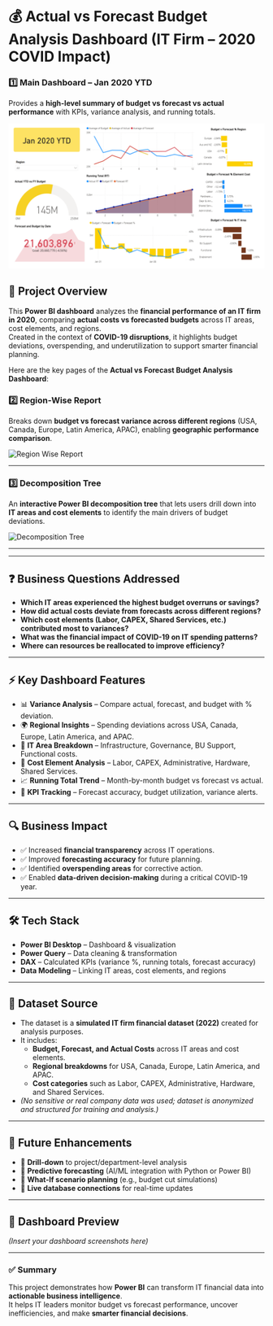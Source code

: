 # 💰 Actual vs Forecast Budget Analysis Dashboard (IT Firm – 2020 COVID Impact)
### 1️⃣ Main Dashboard – Jan 2020 YTD  
Provides a **high-level summary of budget vs forecast vs actual performance** with KPIs, variance analysis, and running totals.  

![Main Dashboard](https://github.com/Jericho0015/Actual-vs-Forecast-Budget-Analysis/blob/main/Dashboard%20Preview/main_dashboard.png)  


## 📌 Project Overview  
This **Power BI dashboard** analyzes the **financial performance of an IT firm in 2020**, comparing **actual costs vs forecasted budgets** across IT areas, cost elements, and regions.  
Created in the context of **COVID-19 disruptions**, it highlights budget deviations, overspending, and underutilization to support smarter financial planning.  

Here are the key pages of the **Actual vs Forecast Budget Analysis Dashboard**:  

### 2️⃣ Region-Wise Report  
Breaks down **budget vs forecast variance across different regions** (USA, Canada, Europe, Latin America, APAC), enabling **geographic performance comparison**.  

![Region Wise Report](images/region_wise_report.png)  

---

### 3️⃣ Decomposition Tree  
An **interactive Power BI decomposition tree** that lets users drill down into **IT areas and cost elements** to identify the main drivers of budget deviations.  

![Decomposition Tree](images/decomposition_tree.png)  

---

---

## ❓ Business Questions Addressed  
- **Which IT areas experienced the highest budget overruns or savings?**  
- **How did actual costs deviate from forecasts across different regions?**  
- **Which cost elements (Labor, CAPEX, Shared Services, etc.) contributed most to variances?**  
- **What was the financial impact of COVID-19 on IT spending patterns?**  
- **Where can resources be reallocated to improve efficiency?**  

---

## ⚡ Key Dashboard Features  
- 📊 **Variance Analysis** – Compare actual, forecast, and budget with % deviation.  
- 🌍 **Regional Insights** – Spending deviations across USA, Canada, Europe, Latin America, and APAC.  
- 🏢 **IT Area Breakdown** – Infrastructure, Governance, BU Support, Functional costs.  
- 💼 **Cost Element Analysis** – Labor, CAPEX, Administrative, Hardware, Shared Services.  
- 📈 **Running Total Trend** – Month-by-month budget vs forecast vs actual.  
- 🎯 **KPI Tracking** – Forecast accuracy, budget utilization, variance alerts.  

---

## 🔍 Business Impact  
- ✅ Increased **financial transparency** across IT operations.  
- ✅ Improved **forecasting accuracy** for future planning.  
- ✅ Identified **overspending areas** for corrective action.  
- ✅ Enabled **data-driven decision-making** during a critical COVID-19 year.  

---

## 🛠️ Tech Stack  
- **Power BI Desktop** – Dashboard & visualization  
- **Power Query** – Data cleaning & transformation  
- **DAX** – Calculated KPIs (variance %, running totals, forecast accuracy)  
- **Data Modeling** – Linking IT areas, cost elements, and regions  

---

## 📂 Dataset Source  
- The dataset is a **simulated IT firm financial dataset (2022)** created for analysis purposes.  
- It includes:  
  - **Budget, Forecast, and Actual Costs** across IT areas and cost elements.  
  - **Regional breakdowns** for USA, Canada, Europe, Latin America, and APAC.  
  - **Cost categories** such as Labor, CAPEX, Administrative, Hardware, and Shared Services.  
- *(No sensitive or real company data was used; dataset is anonymized and structured for training and analysis.)*

---

## 🚀 Future Enhancements  
- 🔹 **Drill-down** to project/department-level analysis  
- 🔹 **Predictive forecasting** (AI/ML integration with Python or Power BI)  
- 🔹 **What-If scenario planning** (e.g., budget cut simulations)  
- 🔹 **Live database connections** for real-time updates  

---

## 📸 Dashboard Preview  
*(Insert your dashboard screenshots here)*  

---

### ✅ Summary  
This project demonstrates how **Power BI** can transform IT financial data into **actionable business intelligence**.  
It helps IT leaders monitor budget vs forecast performance, uncover inefficiencies, and make **smarter financial decisions**.  
